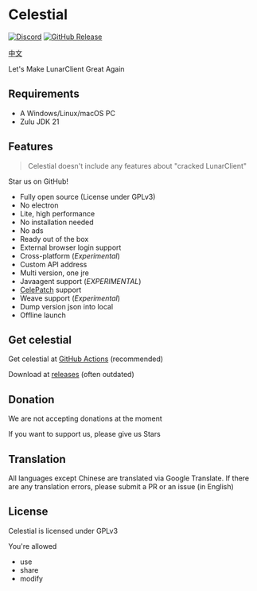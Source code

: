 # Celestial

[![Discord](https://img.shields.io/discord/1047866655033802802?label=Discord)](https://discord.lunarclient.top)
[![GitHub Release](https://img.shields.io/github/v/release/CubeWhy/celestial)](https://github.com/CubeWhyMC/celestial/releases/latest)

[中文](./README_zh.md)

Let's Make LunarClient Great Again

## Requirements

* A Windows/Linux/macOS PC
* Zulu JDK 21

## Features

> Celestial doesn't include any features about "cracked LunarClient"

Star us on GitHub!

* Fully open source (License under GPLv3)
* No electron
* Lite, high performance
* No installation needed
* No ads
* Ready out of the box
* External browser login support
* Cross-platform (*Experimental*)
* Custom API address
* Multi version, one jre
* Javaagent support (*EXPERIMENTAL*)
* [CelePatch](https://github.com/CubeWhyMC/celepatch) support
* Weave support (*Experimental*)
* Dump version json into local
* Offline launch

## Get celestial

Get celestial at [GitHub Actions](https://github.com/CubeWhyMC/celestial/actions) (recommended)

Download at [releases](https://github.com/cubewhy/celestial/releases) (often outdated)

## Donation

We are not accepting donations at the moment

If you want to support us, please give us Stars

## Translation

All languages except Chinese are translated via Google Translate.
If there are any translation errors, please submit a PR or an issue (in English)

## License

Celestial is licensed under GPLv3

You're allowed

- use
- share
- modify

